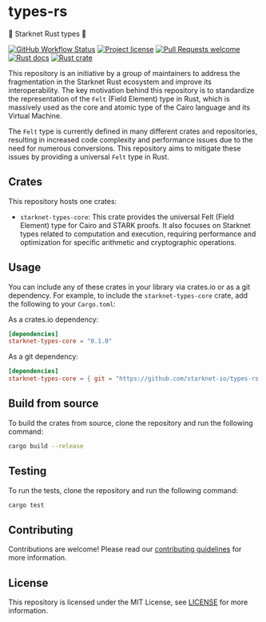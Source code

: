 # types-rs

 🐺  Starknet Rust types 🦀

 [![GitHub Workflow Status](https://github.com/starknet-io/types-rs/actions/workflows/test.yml/badge.svg)](https://github.com/starknet-io/types-rs/actions/workflows/test.yml)
[![Project license](https://img.shields.io/github/license/starknet-io/types-rs.svg?style=flat-square)](LICENSE)
[![Pull Requests welcome](https://img.shields.io/badge/PRs-welcome-ff69b4.svg?style=flat-square)](https://github.com/starknet-io/types-rs/issues?q=is%3Aissue+is%3Aopen+label%3A%22help+wanted%22)
[![Rust docs](https://docs.rs/starknet-types-core/badge.svg)](https://docs.rs/starknet-types-core)
[![Rust crate](https://img.shields.io/crates/v/starknet-types-core.svg)](https://crates.io/crates/starknet-types-core)

This repository is an initiative by a group of maintainers to address the fragmentation in the Starknet Rust ecosystem and improve its interoperability. The key motivation behind this repository is to standardize the representation of the `Felt` (Field Element) type in Rust, which is massively used as the core and atomic type of the Cairo language and its Virtual Machine.

The `Felt` type is currently defined in many different crates and repositories, resulting in increased code complexity and performance issues due to the need for numerous conversions. This repository aims to mitigate these issues by providing a universal `Felt` type in Rust.

## Crates

This repository hosts one crates:

- `starknet-types-core`: This crate provides the universal Felt (Field Element) type for Cairo and STARK proofs. It also focuses on Starknet types related to computation and execution, requiring performance and optimization for specific arithmetic and cryptographic operations.

## Usage

You can include any of these crates in your library via crates.io or as a git dependency. For example, to include the `starknet-types-core` crate, add the following to your `Cargo.toml`:

As a crates.io dependency:

```toml
[dependencies]
starknet-types-core = "0.1.0"
```

As a git dependency:

```toml
[dependencies]
starknet-types-core = { git = "https://github.com/starknet-io/types-rs.git", version = "0.1.0", default-features = false, features = ["serde"] }
```

## Build from source

To build the crates from source, clone the repository and run the following command:

```bash
cargo build --release
```

## Testing

To run the tests, clone the repository and run the following command:

```bash
cargo test
```

## Contributing

Contributions are welcome! Please read our [contributing guidelines](CONTRIBUTING.md) for more information.

## License

This repository is licensed under the MIT License, see [LICENSE](LICENSE) for more information.
